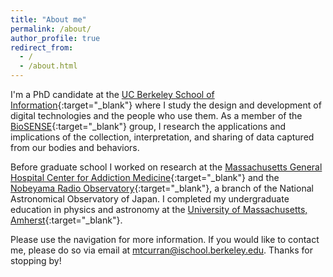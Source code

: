 ```yaml
---
title: "About me"
permalink: /about/
author_profile: true
redirect_from: 
  - /
  - /about.html
---
```


I'm a PhD candidate at the [UC Berkeley School of Information](https://www.ischool.berkeley.edu/){:target="_blank"} where I study the design and development of digital technologies and the people who use them. As a member of the [BioSENSE](https://biosense.berkeley.edu/){:target="_blank"} group, I research the applications and implications of the collection, interpretation, and sharing of data captured from our bodies and behaviors.

Before graduate school I worked on research at the [Massachusetts General Hospital Center for Addiction Medicine](http://www.mghaddictionmedicine.com/){:target="_blank"} and the [Nobeyama Radio Observatory](https://www.nro.nao.ac.jp/en/){:target="_blank"}, a branch of the National Astronomical Observatory of Japan. I completed my undergraduate education in physics and astronomy at the [University of Massachusetts, Amherst](https://www.umass.edu/){:target="_blank"}.

Please use the navigation for more information. If you would like to contact me, please do so via email at <a href="mailto:mtcurran@ischool.berkeley.edu">mtcurran@ischool.berkeley.edu<a/>. Thanks for stopping by!